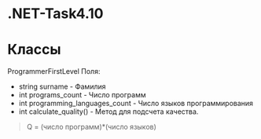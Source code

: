 # .NET-Task4.10
# Классы
ProgrammerFirstLevel
Поля:
* string surname - Фамилия
* int programs_count - Число программ
* int programming_languages_count - Число языков программирования
* int calculate_quality() - Метод для подсчета качества.
> Q = (число программ)*(число языков)
